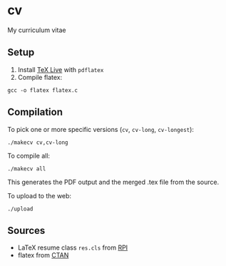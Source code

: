 # cv
My curriculum vitae

## Setup

1. Install [TeX Live](https://www.tug.org/texlive/) with `pdflatex`
2. Compile flatex:
```
gcc -o flatex flatex.c
```

## Compilation

To pick one or more specific versions (`cv`, `cv-long`, `cv-longest`):
```
./makecv cv,cv-long
```

To compile all:
```
./makecv all
```

This generates the PDF output and the merged .tex file from the source.

To upload to the web:
```
./upload
```

## Sources

* LaTeX resume class `res.cls` from [RPI](https://www.rpi.edu/dept/arc/training/latex/resumes/)
* flatex from [CTAN](https://ctan.org/pkg/flatex?lang=en)
